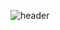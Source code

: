 ![header](https://capsule-render.vercel.app/api?type=transparent&color=_hexcode&height=1000&section=header&text=ゆうじょう&%20&render&desc=안녕하세요&%20capsule%20renderfontSize=90)
